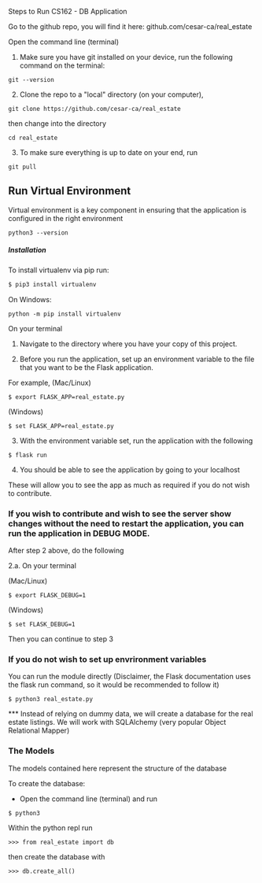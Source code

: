 Steps to Run CS162 - DB Application

Go to the github repo, you will find it here: github.com/cesar-ca/real_estate

Open the command line (terminal)


1. Make sure you have git installed on your device, run the following command on the terminal:

```
git --version
```

2. Clone the repo to a "local" directory (on your computer),

```
git clone https://github.com/cesar-ca/real_estate
```

then change into the directory

```
cd real_estate
```

3. To make sure everything is up to date on your end, run

```
git pull
```

## Run Virtual Environment

Virtual environment is a key component in ensuring that the application is configured in the right environment


```
python3 --version
```



##### Installation
To install virtualenv via pip run:
```bash
$ pip3 install virtualenv
```

On Windows:

```
python -m pip install virtualenv
```



On your terminal

1. Navigate to the directory where you have your copy of this project.

2. Before you run the application, set up an environment variable to the file that you want to be the Flask application.

For example, (Mac/Linux)

```
$ export FLASK_APP=real_estate.py
```

(Windows)

```
$ set FLASK_APP=real_estate.py
```

3. With the environment variable set, run the application with the following

```
$ flask run
```

4. You should be able to see the application by going to your localhost

These will allow you to see the app as much as required if you do not wish to contribute.

### If you wish to contribute and wish to see the server show changes without the need to restart the application, you can run the application in DEBUG MODE.

After step 2 above, do the following 

2.a. On your terminal

(Mac/Linux)

```
$ export FLASK_DEBUG=1
```

(Windows)

```
$ set FLASK_DEBUG=1
```

Then you can continue to step 3


### If you do not wish to set up envrironment variables 

You can run the module directly (Disclaimer, the Flask documentation uses the flask run command, so it would be recommended to follow it)

```
$ python3 real_estate.py
```


*** Instead of relying on dummy data, we will create a database for the real estate listings. We will work with SQLAlchemy (very popular Object Relational Mapper)


### The Models 

The models contained here represent the structure of the database

To create the database:

- Open the command line (terminal) and run

```
$ python3
```

Within the python repl run

```
>>> from real_estate import db
```

then create the database with

```
>>> db.create_all()
```
